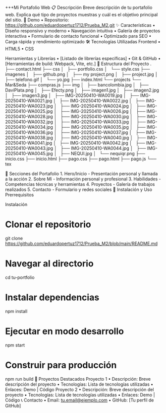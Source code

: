 +++­Mi Portafolio Web
📋 Descripción
Breve descripción de tu portafolio web. Explica qué tipo de proyectos muestras y cuál es el objetivo principal del sitio.
🚀 Demo
    • Repositorio: https://github.com/eduardopertuz1712/Prueba_M2.git
✨ Características
    • Diseño responsivo y moderno
    • Navegación intuitiva
    • Galería de proyectos interactiva
    • Formulario de contacto funcional
    • Optimizado para SEO
    • Carga rápida y rendimiento optimizado
🛠️ Tecnologías Utilizadas
Frontend
    • HTML5
    • CSS

Herramientas y Librerías
    • [Listado de librerías específicas]
    • Git & GitHub
    • [Herramientas de build: Webpack, Vite, etc.]
📁 Estructura del Proyecto
.
├── contact.html
├── css
│   ├── portfolio.css
│   └── style.css
├── imagenes
│   ├── github.png
│   ├── my project.png
│   ├── project.jpg
│   ├── telefono.gif
│   └── yo.jpg
├── index.html
└── projects
    └── Mar&Seda
        ├── compras.js
        ├── img
        │   ├── bancolombia.jpg
        │   ├── DaviPlata.png
        │   ├── Efecty.png
        │   ├── imagen1.jpg
        │   ├── imagen2.jpg
        │   ├── imagen3.jpg
        │   ├── IMG-20250410-WA0019.jpg
        │   ├── IMG-20250410-WA0021.jpg
        │   ├── IMG-20250410-WA0022.jpg
        │   ├── IMG-20250410-WA0023.jpg
        │   ├── IMG-20250410-WA0024.jpg
        │   ├── IMG-20250410-WA0025.jpg
        │   ├── IMG-20250410-WA0026.jpg
        │   ├── IMG-20250410-WA0028.jpg
        │   ├── IMG-20250410-WA0030.jpg
        │   ├── IMG-20250410-WA0032.jpg
        │   ├── IMG-20250410-WA0033.jpg
        │   ├── IMG-20250410-WA0034.jpg
        │   ├── IMG-20250410-WA0035.jpg
        │   ├── IMG-20250410-WA0036.jpg
        │   ├── IMG-20250410-WA0037.jpg
        │   ├── IMG-20250410-WA0038.jpg
        │   ├── IMG-20250410-WA0040.jpg
        │   ├── IMG-20250410-WA0041.jpg
        │   ├── IMG-20250410-WA0042.jpg
        │   ├── IMG-20250410-WA0043.jpg
        │   ├── IMG-20250410-WA0044.jpg
        │   ├── IMG-20250410-WA0045.jpg
        │   ├── NEQUI.jpg
        │   └── nequiqr.png
        ├── inicio.css
        ├── inicio.html
        ├── pago.css
        ├── pago.html
        ├── pago.js
        └── tex

🎯 Secciones del Portafolio
    1. Hero/Inicio - Presentación personal y llamada a la acción
    2. Sobre Mí - Información personal y profesional
    3. Habilidades - Competencias técnicas y herramientas
    4. Proyectos - Galería de trabajos realizados
    5. Contacto - Formulario y redes sociales
🚀 Instalación y Uso
Prerrequisitos

Instalación
# Clonar el repositorio
git clone https://github.com/eduardopertuz1712/Prueba_M2/blob/main/README.md

# Navegar al directorio
cd tu-portfolio

# Instalar dependencias
npm install

# Ejecutar en modo desarrollo
npm start

# Construir para producción
npm run build
🌟 Proyectos Destacados
Proyecto 1
    • Descripción: Breve descripción del proyecto
    • Tecnologías: Lista de tecnologías utilizadas
    • Enlaces: Demo | Código
Proyecto 2
    • Descripción: Breve descripción del proyecto
    • Tecnologías: Lista de tecnologías utilizadas
    • Enlaces: Demo | Código
📞 Contacto
    • Email: tu.email@ejemplo.com
    • GitHub: [Tu perfil de GitHub]
